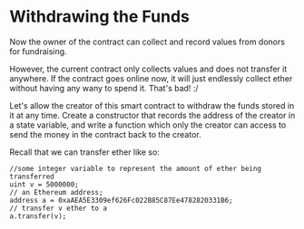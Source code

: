 # Withdrawing the Funds

Now the owner of the contract can collect and record values from donors for fundraising.

However, the current contract only collects values and does not transfer it anywhere. If the contract goes online now, it will just endlessly collect ether without having any wany to spend it. That's bad! :/

Let's allow the creator of this smart contract to withdraw the funds stored in it at any time. Create a constructor that records the address of the creator in a state variable, and write a function which only the creator can access to send the money in the contract back to the creator. 

Recall that we can transfer ether like so:

```
//some integer variable to represent the amount of ether being transferred
uint v = 5000000; 
// an Ethereum address;
address a = 0xaAEA5E3309ef626Fc022B85C87Ee4782820331B6;
// transfer v ether to a
a.transfer(v); 
```
